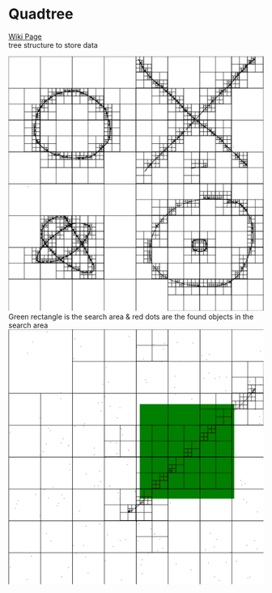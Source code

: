 # Quadtree

[Wiki Page](https://en.wikipedia.org/wiki/Quadtree)  
tree structure to store data  

![](images/initialTest.png)  
Green rectangle is the search area & red dots are the found objects in the search area  
![](images/searchAreaTest.png)  
